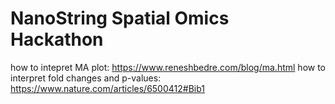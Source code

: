 # NanoString Spatial Omics Hackathon

how to intepret MA plot: https://www.reneshbedre.com/blog/ma.html
how to interpret fold changes and p-values: https://www.nature.com/articles/6500412#Bib1 



